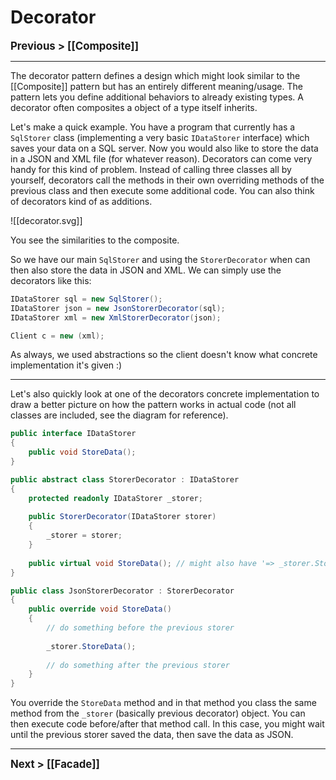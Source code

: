 # Decorator
**<big>Previous > [[Composite]]</big>**

---

The decorator pattern defines a design which might look similar to the [[Composite]] pattern but has an entirely different meaning/usage. The pattern lets you define additional behaviors to already existing types. A decorator often composites a object of a type itself inherits. 

Let's make a quick example. You have a program that currently has a `SqlStorer` class (implementing a very basic `IDataStorer` interface) which saves your data on a SQL server. Now you would also like to store the data in a JSON and XML file (for whatever reason). Decorators can come very handy for this kind of problem. Instead of calling three classes all by yourself, decorators call the methods in their own overriding methods of the previous class and then execute some additional code. You can also think of decorators kind of as additions.

![[decorator.svg]]

You see the similarities to the composite. 

So we have our main `SqlStorer` and using the `StorerDecorator` when can then also store the data in JSON and XML. We can simply use the decorators like this:

```csharp
IDataStorer sql = new SqlStorer();
IDataStorer json = new JsonStorerDecorator(sql);
IDataStorer xml = new XmlStorerDecorator(json);

Client c = new (xml);
```

As always, we used abstractions so the client doesn't know what concrete implementation it's given :)

---

Let's also quickly look at one of the decorators concrete implementation to draw a better picture on how the pattern works in actual code (not all classes are included, see the diagram for reference).

```csharp
public interface IDataStorer 
{
	public void StoreData();
}

public abstract class StorerDecorator : IDataStorer
{
	protected readonly IDataStorer _storer;
	
	public StorerDecorator(IDataStorer storer)
	{
		_storer = storer;
	}
	
	public virtual void StoreData(); // might also have '=> _storer.StoreData();' as default impl.
}

public class JsonStorerDecorator : StorerDecorator
{
	public override void StoreData()
	{
		// do something before the previous storer
		
		_storer.StoreData();
		
		// do something after the previous storer
	}
}
```

You override the `StoreData` method and in that method you class the same method from the `_storer` (basically previous decorator) object. You can then execute code before/after that method call. In this case, you might wait until the previous storer saved the data, then save the data as JSON.

---

**<big>Next > [[Facade]]</big>**